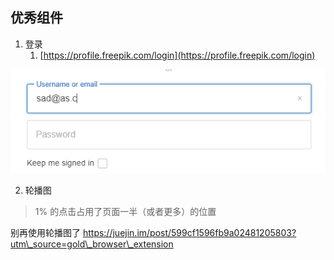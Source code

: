 ## 优秀组件

1. 登录 
   1. [https://profile.freepik.com/login](https://profile.freepik.com/login)

![](/assets/login-sample-23.png)

2. 轮播图  

> 1% 的点击占用了页面一半（或者更多）的位置

别再使用轮播图了 https://juejin.im/post/599cf1596fb9a02481205803?utm\_source=gold\_browser\_extension



